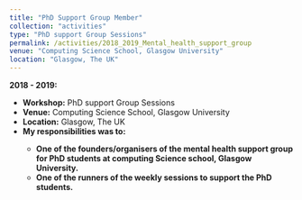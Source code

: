 ```yaml
---
title: "PhD Support Group Member"
collection: "activities"
type: "PhD support Group Sessions"
permalink: /activities/2018_2019_Mental_health_support_group
venue: "Computing Science School, Glasgow University"
location: "Glasgow, The UK"
---
```

<b>2018 - 2019: </b>
* <b>Workshop:</b> PhD support Group Sessions
* <b>Venue:</b> Computing Science School, Glasgow University
* <b>Location:</b> Glasgow, The UK
* <b>My responsibilities was to:<b> <br />
  * One of the founders/organisers of the mental health support group for PhD students
        at computing Science school, Glasgow University.
  * One of the runners of the weekly sessions to support the PhD students.


